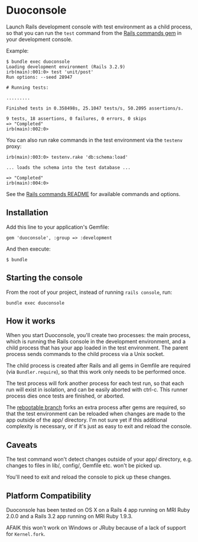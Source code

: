 Duoconsole
==========

Launch Rails development console with test environment as a child process, so that you can run the `test` command from the [Rails commands gem](https://github.com/rails/commands) in your development console.

Example:

    $ bundle exec duoconsole
    Loading development environment (Rails 3.2.9)
    irb(main):001:0> test 'unit/post'
    Run options: --seed 28947

    # Running tests:

    .........

    Finished tests in 0.358498s, 25.1047 tests/s, 50.2095 assertions/s.

    9 tests, 18 assertions, 0 failures, 0 errors, 0 skips
    => "Completed"
    irb(main):002:0>


You can also run rake commands in the test environment via the `testenv` proxy:

    irb(main):003:0> testenv.rake 'db:schema:load'

    ... loads the schema into the test database ...

    => "Completed"
    irb(main):004:0>

See the [Rails commands README](https://github.com/rails/commands/blob/master/README.md) for available commands and options.


Installation
------------

Add this line to your application's Gemfile:

    gem 'duoconsole', :group => :development

And then execute:

    $ bundle


Starting the console
--------------------
From the root of your project, instead of running `rails console`, run:

    bundle exec duoconsole


How it works
------------

When you start Duoconsole, you'll create two processes: the main process, which is running the Rails console in the development environment, and a child process that has your app loaded in the test environment. The parent process sends commands to the child process via a Unix socket.

The child process is created after Rails and all gems in Gemfile are required (via `Bundler.require`), so that this work only needs to be performed once.

The test process will fork another process for each test run, so that each run will exist in isolation, and can be easily aborted with ctrl-c. This runner process dies once tests are finished, or aborted.

The [rebootable branch](https://github.com/gbuesing/duoconsole/tree/rebootable) forks an extra process after gems are required, so that the test environment can be reloaded when changes are made to the app outside of the app/ directory. I'm not sure yet if this additional complexity is necessary, or if it's just as easy to exit and reload the console.


Caveats
-------
The test command won't detect changes outside of your app/ directory, e.g. changes to files in lib/, config/, Gemfile etc. won't be picked up.

You'll need to exit and reload the console to pick up these changes.


Platform Compatibility
----------------------
Duoconsole has been tested on OS X on a Rails 4 app running on MRI Ruby 2.0.0 and a Rails 3.2 app running on MRI Ruby 1.9.3.

AFAIK this won't work on Windows or JRuby because of a lack of support for `Kernel.fork`.

